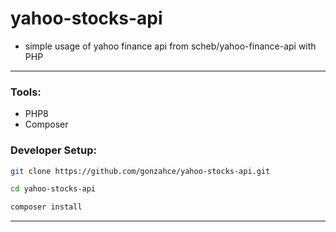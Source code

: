 # yahoo-stocks-api
- simple usage of yahoo finance api from scheb/yahoo-finance-api with PHP
---

### Tools:
- PHP8
- Composer

### Developer Setup:
```bash
git clone https://github.com/gonzahce/yahoo-stocks-api.git
```

```bash
cd yahoo-stocks-api
```

```bash
composer install
```
---
